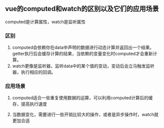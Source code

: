 ## vue的computed和watch的区别以及它们的应用场景

computed是计算属性，watch是监听属性

### 区别
1. computed会依赖你在data中声明的数据进行动态计算并返回出一个结果。getter执行后会缓存计算的结果，当依赖的变量变化时computed才会重新计算。
2. watch更像是监听器，监听data中的某个值的变动，变动后会立马触发监听器，执行相应的回调。

### 应用场景
1. computed适合一些重复使用数据的运算，可以利用computed计算后的缓存，提高执行速度

2. 当数据变化，需要进行一些开销比较大的操作，或者是异步操作时，watch就更加合适
